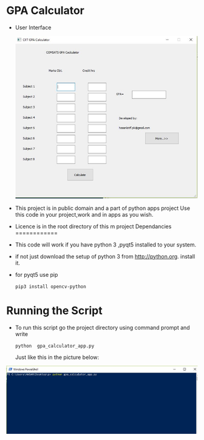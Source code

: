 # GPA Calculator

* User Interface  
  
  
  ![](https://github.com/hasanlatif/Snapchat-like-Filters-python/blob/master/Readme_pics/app_ui.JPG)

* This project is in public domain and a part of python apps project Use this code in your project,work and in apps as you wish.
*  Licence is in the root directory of this m project
Dependancies
============
* This code will work if you have python 3 ,pyqt5  installed to your system.
* if not just download the setup of python 3 from http://python.org.
   install it.
 
* for pyqt5 use pip

      pip3 install opencv-python



 
Running the Script
==================

* To run this script go the project directory using command prompt and write 
   
      python  gpa_calculator_app.py
      
  Just like this in the picture below:
 
 
 ![](https://github.com/hasanlatif/Snapchat-like-Filters-python/blob/master/Readme_pics/app_run.JPG)
 

 

